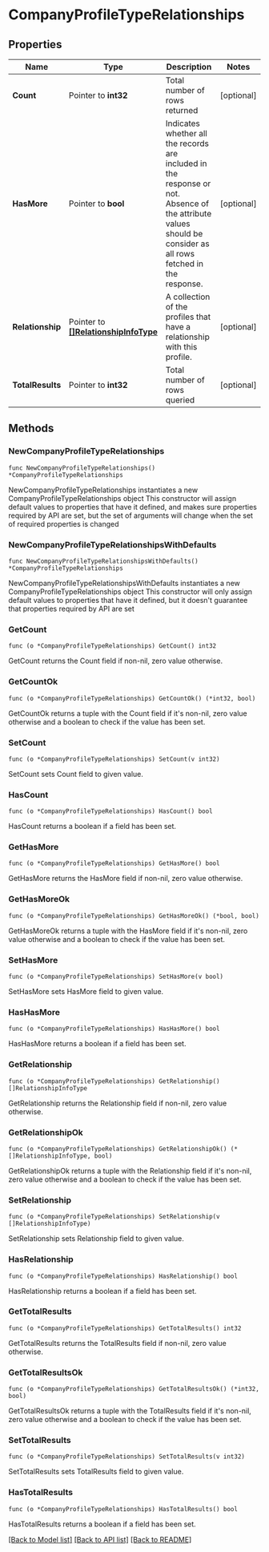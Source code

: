 # CompanyProfileTypeRelationships

## Properties

Name | Type | Description | Notes
------------ | ------------- | ------------- | -------------
**Count** | Pointer to **int32** | Total number of rows returned | [optional] 
**HasMore** | Pointer to **bool** | Indicates whether all the records are included in the response or not. Absence of the attribute values should be consider as all rows fetched in the response. | [optional] 
**Relationship** | Pointer to [**[]RelationshipInfoType**](RelationshipInfoType.md) | A collection of the profiles that have a relationship with this profile. | [optional] 
**TotalResults** | Pointer to **int32** | Total number of rows queried | [optional] 

## Methods

### NewCompanyProfileTypeRelationships

`func NewCompanyProfileTypeRelationships() *CompanyProfileTypeRelationships`

NewCompanyProfileTypeRelationships instantiates a new CompanyProfileTypeRelationships object
This constructor will assign default values to properties that have it defined,
and makes sure properties required by API are set, but the set of arguments
will change when the set of required properties is changed

### NewCompanyProfileTypeRelationshipsWithDefaults

`func NewCompanyProfileTypeRelationshipsWithDefaults() *CompanyProfileTypeRelationships`

NewCompanyProfileTypeRelationshipsWithDefaults instantiates a new CompanyProfileTypeRelationships object
This constructor will only assign default values to properties that have it defined,
but it doesn't guarantee that properties required by API are set

### GetCount

`func (o *CompanyProfileTypeRelationships) GetCount() int32`

GetCount returns the Count field if non-nil, zero value otherwise.

### GetCountOk

`func (o *CompanyProfileTypeRelationships) GetCountOk() (*int32, bool)`

GetCountOk returns a tuple with the Count field if it's non-nil, zero value otherwise
and a boolean to check if the value has been set.

### SetCount

`func (o *CompanyProfileTypeRelationships) SetCount(v int32)`

SetCount sets Count field to given value.

### HasCount

`func (o *CompanyProfileTypeRelationships) HasCount() bool`

HasCount returns a boolean if a field has been set.

### GetHasMore

`func (o *CompanyProfileTypeRelationships) GetHasMore() bool`

GetHasMore returns the HasMore field if non-nil, zero value otherwise.

### GetHasMoreOk

`func (o *CompanyProfileTypeRelationships) GetHasMoreOk() (*bool, bool)`

GetHasMoreOk returns a tuple with the HasMore field if it's non-nil, zero value otherwise
and a boolean to check if the value has been set.

### SetHasMore

`func (o *CompanyProfileTypeRelationships) SetHasMore(v bool)`

SetHasMore sets HasMore field to given value.

### HasHasMore

`func (o *CompanyProfileTypeRelationships) HasHasMore() bool`

HasHasMore returns a boolean if a field has been set.

### GetRelationship

`func (o *CompanyProfileTypeRelationships) GetRelationship() []RelationshipInfoType`

GetRelationship returns the Relationship field if non-nil, zero value otherwise.

### GetRelationshipOk

`func (o *CompanyProfileTypeRelationships) GetRelationshipOk() (*[]RelationshipInfoType, bool)`

GetRelationshipOk returns a tuple with the Relationship field if it's non-nil, zero value otherwise
and a boolean to check if the value has been set.

### SetRelationship

`func (o *CompanyProfileTypeRelationships) SetRelationship(v []RelationshipInfoType)`

SetRelationship sets Relationship field to given value.

### HasRelationship

`func (o *CompanyProfileTypeRelationships) HasRelationship() bool`

HasRelationship returns a boolean if a field has been set.

### GetTotalResults

`func (o *CompanyProfileTypeRelationships) GetTotalResults() int32`

GetTotalResults returns the TotalResults field if non-nil, zero value otherwise.

### GetTotalResultsOk

`func (o *CompanyProfileTypeRelationships) GetTotalResultsOk() (*int32, bool)`

GetTotalResultsOk returns a tuple with the TotalResults field if it's non-nil, zero value otherwise
and a boolean to check if the value has been set.

### SetTotalResults

`func (o *CompanyProfileTypeRelationships) SetTotalResults(v int32)`

SetTotalResults sets TotalResults field to given value.

### HasTotalResults

`func (o *CompanyProfileTypeRelationships) HasTotalResults() bool`

HasTotalResults returns a boolean if a field has been set.


[[Back to Model list]](../README.md#documentation-for-models) [[Back to API list]](../README.md#documentation-for-api-endpoints) [[Back to README]](../README.md)


